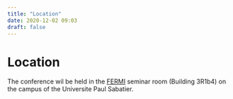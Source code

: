 ```yaml
---
title: "Location"
date: 2020-12-02 09:03
draft: false
---
```


# Location

The conference wil be held in the [FERMI](https://fermi.univ-tlse3.fr) seminar room (Building 3R1b4) on the campus of the Universite Paul Sabatier.

